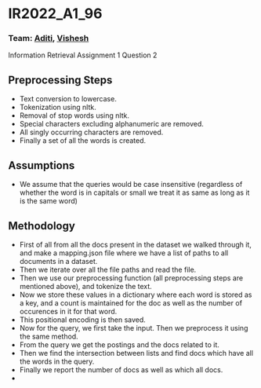 # IR2022_A1_96

### Team: [Aditi](https://github.com/Soni-Aditi/), [Vishesh](https://github.com/visheshagrawal/)

Information Retrieval Assignment 1 Question 2

## Preprocessing Steps
- Text conversion to lowercase.
- Tokenization using nltk.
- Removal of stop words using nltk.
- Special characters excluding alphanumeric are removed.
- All singly occurring characters are removed.
- Finally a set of all the words is created.

## Assumptions
- We assume that the queries would be case insensitive (regardless of whether the word is in capitals or small we treat it as same as long as it is the same word)

## Methodology
- First of all from all the docs present in the dataset we walked through it, and make a mapping.json file where we have a list of paths to all documents in a dataset.
- Then we iterate over all the file paths and read the file.
- Then we use our preprocessing function (all preprocessing steps are mentioned above), and tokenize the text.
- Now we store these values in a dictionary where each word is stored as a key, and a count is maintained for the doc as well as the number of occurences in it for that word.
- This positional encoding is then saved.
- Now for the query, we first take the input. Then we preprocess it using the same method.
- From the query we get the postings and the docs related to it.
- Then we find the intersection between lists and find docs which have all the words in the query.
- Finally we report the number of docs as well as which all docs.
-  
